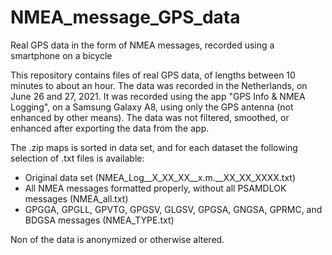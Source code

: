 # NMEA_message_GPS_data
Real GPS data in the form of NMEA messages, recorded using a smartphone on a bicycle

This repository contains files of real GPS data, of lengths between 10 minutes to about an hour. The data was recorded in the Netherlands, on June 26 and 27, 2021. It was recorded using the app "GPS Info & NMEA Logging", on a Samsung Galaxy A8, using only the GPS antenna (not enhanced by other means). The data was not filtered, smoothed, or enhanced after exporting the data from the app.

The .zip maps is sorted in data set, and for each dataset the following selection of .txt files is available:
- Original data set (NMEA_Log__X_XX_XX__x.m.__XX_XX_XXXX.txt)
- All NMEA messages formatted properly, without all PSAMDLOK messages (NMEA_all.txt)
- GPGGA, GPGLL, GPVTG, GPGSV, GLGSV, GPGSA, GNGSA, GPRMC, and BDGSA messages (NMEA_TYPE.txt)

Non of the data is anonymized or otherwise altered.

